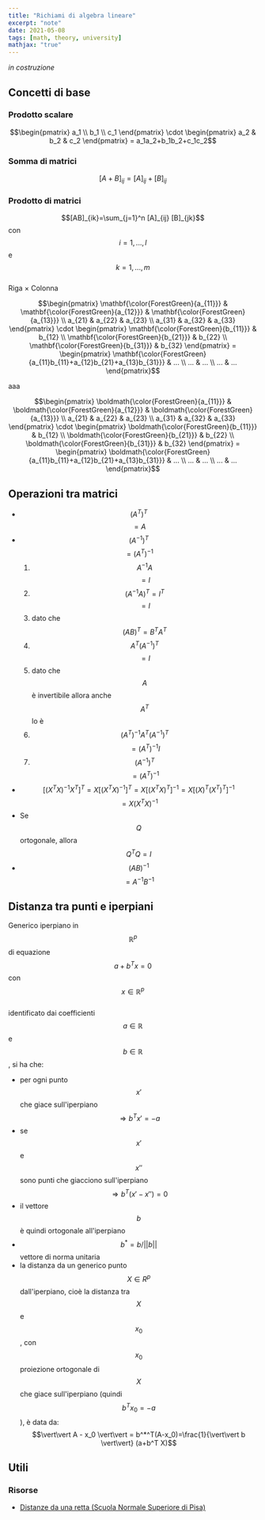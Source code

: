 ```yaml
---
title: "Richiami di algebra lineare"
excerpt: "note"
date: 2021-05-08
tags: [math, theory, university]
mathjax: "true"
---
```


*in costruzione*

## Concetti di base

### Prodotto scalare
$$\begin{pmatrix} 
a_1 \\ 
b_1 \\
c_1
\end{pmatrix} \cdot
\begin{pmatrix} 
a_2 & b_2 & c_2
\end{pmatrix} = a_1a_2+b_1b_2+c_1c_2$$

### Somma di matrici
$$[A+B]_{ij}=[A]_{ij}+[B]_{ij}$$

### Prodotto di matrici
$$[AB]_{ik}=\sum_{j=1}^n [A]_{ij} [B]_{jk}$$ con $$i=1,...,l$$ e $$k=1,...,m$$  
Riga × Colonna  

$$\begin{pmatrix} 
\mathbf{\color{ForestGreen}{a_{11}}} & \mathbf{\color{ForestGreen}{a_{12}}} & \mathbf{\color{ForestGreen}{a_{13}}} \\ 
a_{21} & a_{22} & a_{23} \\ 
a_{31} & a_{32} & a_{33}
\end{pmatrix} \cdot
\begin{pmatrix} 
\mathbf{\color{ForestGreen}{b_{11}}} & b_{12} \\ 
\mathbf{\color{ForestGreen}{b_{21}}} & b_{22} \\ 
\mathbf{\color{ForestGreen}{b_{31}}} & b_{32}
\end{pmatrix} =
\begin{pmatrix} 
\mathbf{\color{ForestGreen}{a_{11}b_{11}+a_{12}b_{21}+a_{13}b_{31}}} & ... \\ 
... & ... \\ 
... & ...
\end{pmatrix}$$


aaa



$$\begin{pmatrix} 
\boldmath{\color{ForestGreen}{a_{11}}} & \boldmath{\color{ForestGreen}{a_{12}}} & \boldmath{\color{ForestGreen}{a_{13}}} \\ 
a_{21} & a_{22} & a_{23} \\ 
a_{31} & a_{32} & a_{33}
\end{pmatrix} \cdot
\begin{pmatrix} 
\boldmath{\color{ForestGreen}{b_{11}}} & b_{12} \\ 
\boldmath{\color{ForestGreen}{b_{21}}} & b_{22} \\ 
\boldmath{\color{ForestGreen}{b_{31}}} & b_{32}
\end{pmatrix} =
\begin{pmatrix} 
\boldmath{\color{ForestGreen}{a_{11}b_{11}+a_{12}b_{21}+a_{13}b_{31}}} & ... \\ 
... & ... \\ 
... & ...
\end{pmatrix}$$






## Operazioni tra matrici
- $$(A^T)^T$$ $$=A$$
- $$(A^{-1})^T$$ $$=(A^T)^{-1}$$
    1. $$A^{-1}A$$ $$=I$$
    2. $$(A^{-1}A)^T=I^T$$ $$=I$$
    3. dato che $$(AB)^T=B^TA^T$$
    4. $$A^T(A^{-1})^T$$ $$=I$$
    5. dato che $$A$$ è invertibile allora anche $$A^T$$ lo è
    6. $$(A^T)^{-1}A^T(A^{-1})^T$$ $$=(A^T)^{-1}I$$
    7. $$(A^{-1})^T$$ $$=(A^T)^{-1}$$
- $$[(X^TX)^{-1}X^T]^T=X[(X^TX)^{-1}]^T=X[(X^TX)^T]^{-1}=X[(X)^T(X^T)^T]^{-1}$$ $$=X(X^TX)^{-1}$$  
- Se $$Q$$ ortogonale, allora $$Q^TQ=I$$
- $$(AB)^{-1}$$ $$=A^{-1}B^{-1}$$




## Distanza tra punti e iperpiani
Generico iperpiano in $$\mathbb{R}^p$$ di equazione $$a+b^T x=0$$ con $$x\in \mathbb{R}^p$$  
identificato dai coefficienti $$a\in \mathbb{R}$$ e $$b\in \mathbb{R}$$, si ha che:  
- per ogni punto $$x'$$ che giace sull'iperpiano $$\Rightarrow b^T x'=-a$$
- se $$x'$$ e $$x''$$ sono punti che giacciono sull'iperpiano $$\Rightarrow b^T (x'-x'')=0$$
- il vettore $$b$$ è quindi ortogonale all'iperpiano
- $$b^*=b/{\vert\vert b \vert\vert}$$ vettore di norma unitaria
- la distanza da un generico punto $$X\in R^p$$ dall'iperpiano, cioè la distanza tra $$X$$ e $$x_0$$, con $$x_0$$ proiezione ortogonale di $$X$$ che giace sull'iperpiano (quindi $$b^T x_0=-a$$), è data da:  
$$\vert\vert A - x_0 \vert\vert = b^*^T(A-x_0)=\frac{1}{\vert\vert b \vert\vert} (a+b^T X)$$


## Utili

### Risorse
- [Distanze da una retta (Scuola Normale Superiore di Pisa)](https://uz.sns.it/~antonino/DispenseDCS.pdf)

